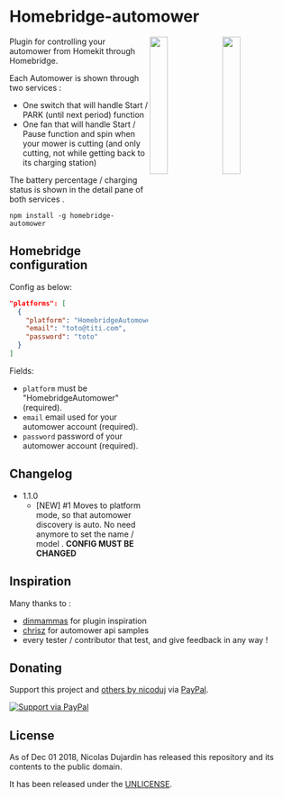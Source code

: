 # Homebridge-automower

<img src="https://user-images.githubusercontent.com/19813688/48661529-729f9600-ea73-11e8-8051-37adfd687922.PNG" width="25%" align="right"> 
<img src="https://user-images.githubusercontent.com/19813688/48661518-4c79f600-ea73-11e8-9c2f-45a8958106a5.PNG" width="25%" align="right">

Plugin for controlling your automower from Homekit through Homebridge.

Each Automower is shown through two services :

- One switch that will handle Start / PARK (until next period) function
- One fan that will handle Start / Pause function and spin when your mower is cutting (and only cutting, not while getting back to its charging station)

The battery percentage / charging status is shown in the detail pane of both services .

`npm install -g homebridge-automower`

## Homebridge configuration

Config as below:

```json
"platforms": [
  {
    "platform": "HomebridgeAutomower",
	"email": "toto@titi.com",
	"password": "toto"
  }
]
```

Fields:

- `platform` must be "HomebridgeAutomower" (required).
- `email` email used for your automower account (required).
- `password` password of your automower account (required).

## Changelog

- 1.1.0
  - [NEW] #1 Moves to platform mode, so that automower discovery is auto. No need anymore to set the name / model . **CONFIG MUST BE CHANGED**

## Inspiration

Many thanks to :

- [dinmammas] for plugin inspiration
- [chrisz] for automower api samples
- every tester / contributor that test, and give feedback in any way !

[dinmammas]: https://github.com/dinmammas/homebridge-robonect
[chrisz]: https://github.com/chrisz/pyhusmow

## Donating

Support this project and [others by nicoduj][nicoduj-projects] via [PayPal][paypal-nicoduj].

[![Support via PayPal][paypal-button]][paypal-nicoduj]

[nicoduj-projects]: https://github.com/nicoduj/
[paypal-button]: https://img.shields.io/badge/Donate-PayPal-green.svg
[paypal-nicoduj]: https://www.paypal.me/nicoduj/2.50

## License

As of Dec 01 2018, Nicolas Dujardin has released this repository and its contents to the public domain.

It has been released under the [UNLICENSE][].

[unlicense]: LICENSE

